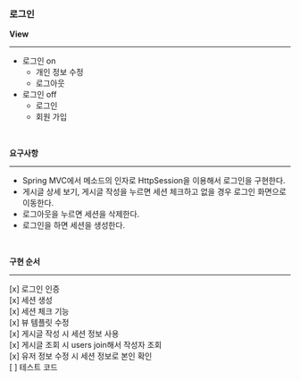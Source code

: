 ### 로그인

**View**

---

- 로그인 on  
  - 개인 정보 수정  
  - 로그아웃  
- 로그인 off
  - 로그인  
  - 회원 가입  

<br>

**요구사항**

---

- Spring MVC에서 메소드의 인자로 HttpSession을 이용해서 로그인을 구현한다.  
- 게시글 상세 보기, 게시글 작성을 누르면 세션 체크하고 없을 경우 로그인 화면으로 이동한다.
- 로그아웃을 누르면 세션을 삭제한다.  
- 로그인을 하면 세션을 생성한다.  

<br>

**구현 순서**

---

[x] 로그인 인증  
[x] 세션 생성    
[x] 세션 체크 기능  
[x] 뷰 템플릿 수정  
[x] 게시글 작성 시 세션 정보 사용  
[x] 게시글 조회 시 users join해서 작성자 조회  
[x] 유저 정보 수정 시 세션 정보로 본인 확인  
[ ] 테스트 코드  